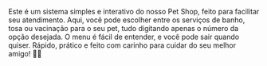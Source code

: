 Este é um sistema simples e interativo do nosso Pet Shop, feito para facilitar seu atendimento. Aqui, você pode escolher entre os serviços de banho, tosa ou vacinação para o seu pet, tudo digitando apenas o número da opção desejada. O menu é fácil de entender, e você pode sair quando quiser. Rápido, prático e feito com carinho para cuidar do seu melhor amigo! 🐾💙
 
